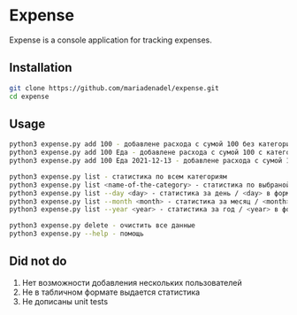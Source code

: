 # Expense

Expense is a console application for tracking expenses.


## Installation
```bash
git clone https://github.com/mariadenadel/expense.git
cd expense
```

## Usage

```bash
python3 expense.py add 100 - добавлене расхода с сумой 100 без категории и на сегодня
python3 expense.py add 100 Еда - добавлене расхода с сумой 100 с категорией Еда на сегодня
python3 expense.py add 100 Еда 2021-12-13 - добавлене расхода с сумой 100 с категорией Еда на 13 декабря 2021

python3 expense.py list - статистика по всем категориям
python3 expense.py list <name-of-the-category> - статистика по выбраной категории
python3 expense.py list --day <day> - статистика за день / <day> в формате YYYY-MM-DD
python3 expense.py list --month <month> - статистика за месяц / <month> в формате YYYY-MM
python3 expense.py list --year <year> - статистика за год / <year> в формате YYYY-MM

python3 expense.py delete - очистить все данные
python3 expense.py --help - помощь
```

## Did not do

1. Нет возможности добавления нескольких пользователей
2. Не в табличном формате выдается статистика
3. Не дописаны unit tests